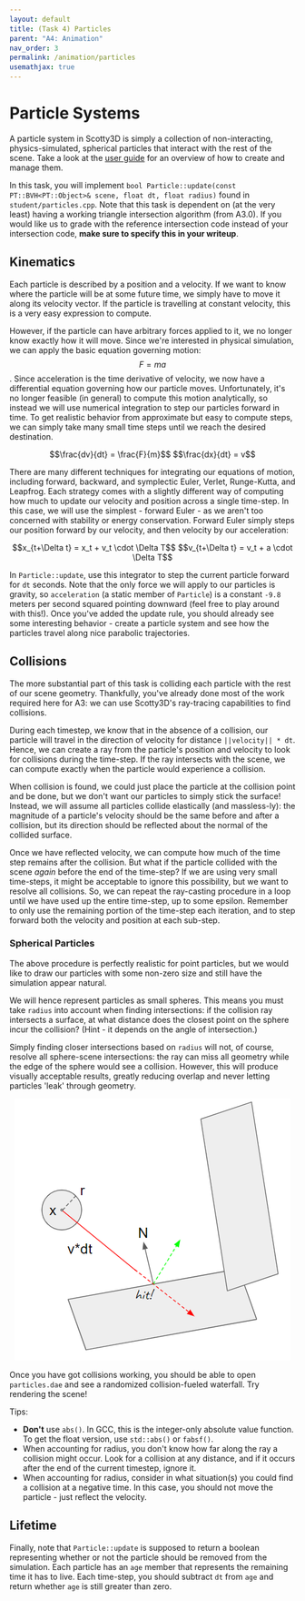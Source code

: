 ```yaml
---
layout: default
title: (Task 4) Particles
parent: "A4: Animation"
nav_order: 3
permalink: /animation/particles
usemathjax: true
---
```


# Particle Systems

A particle system in Scotty3D is simply a collection of non-interacting, physics-simulated, spherical particles that interact with the rest of the scene. Take a look at the [user guide](../guide/simulate_mode) for an overview of how to create and manage them. 

In this task, you will implement ``bool Particle::update(const PT::BVH<PT::Object>& scene, float dt, float radius)`` found in `student/particles.cpp`. Note that this task is dependent on (at the very least) having a working triangle intersection algorithm (from A3.0). If you would like us to grade with the reference intersection code instead of your intersection code, **make sure to specify this in your writeup**.

## Kinematics 

Each particle is described by a position and a velocity. If we want to know where the particle will be at some future time, we simply have to move it along its velocity vector. If the particle is travelling at constant velocity, this is a very easy expression to compute. 

However, if the particle can have arbitrary forces applied to it, we no longer know exactly how it will move. Since we're interested in physical simulation, we can apply the basic equation governing motion: $$F = ma$$. Since acceleration is the time derivative of velocity, we now have a differential equation governing how our particle moves. Unfortunately, it's no longer feasible (in general) to compute this motion analytically, so instead we will use numerical integration to step our particles forward in time. To get realistic behavior from approximate but easy to compute steps, we can simply take many small time steps until we reach the desired destination.

<center>
$$\frac{dv}{dt} = \frac{F}{m}$$
$$\frac{dx}{dt} = v$$
</center>

There are many different techniques for integrating our equations of motion, including forward, backward, and symplectic Euler, Verlet, Runge-Kutta, and Leapfrog. Each strategy comes with a slightly different way of computing how much to update our velocity and position across a single time-step. In this case, we will use the simplest - forward Euler - as we aren't too concerned with stability or energy conservation. Forward Euler simply steps our position forward by our velocity, and then velocity by our acceleration:

<center>
$$x_{t+\Delta t} = x_t + v_t \cdot \Delta T$$
$$v_{t+\Delta t} = v_t + a \cdot \Delta T$$
</center>

In `Particle::update`, use this integrator to step the current particle forward for `dt` seconds. Note that the only force we will apply to our particles is gravity, so `acceleration` (a static member of `Particle`) is a constant `-9.8` meters per second squared pointing downward (feel free to play around with this!). Once you've added the update rule, you should already see some interesting behavior - create a particle system and see how the particles travel along nice parabolic trajectories. 

## Collisions

The more substantial part of this task is colliding each particle with the rest of our scene geometry. Thankfully, you've already done most of the work required here for A3: we can use Scotty3D's ray-tracing capabilities to find collisions. 

During each timestep, we know that in the absence of a collision, our particle will travel in the direction of velocity for distance `||velocity|| * dt`. Hence, we can create a ray from the particle's position and velocity to look for collisions during the time-step. If the ray intersects with the scene, we can compute exactly when the particle would experience a collision. 

When collision is found, we could just place the particle at the collision point and be done, but we don't want our particles to simply stick the surface! Instead, we will assume all particles collide elastically (and massless-ly): the magnitude of a particle's velocity should be the same before and after a collision, but its direction should be reflected about the normal of the collided surface. 

Once we have reflected velocity, we can compute how much of the time step remains after the collision. But what if the particle collided with the scene _again_ before the end of the time-step? If we are using very small time-steps, it might be acceptable to ignore this possibility, but we want to resolve all collisions. So, we can repeat the ray-casting procedure in a loop until we have used up the entire time-step, up to some epsilon. Remember to only use the remaining portion of the time-step each iteration, and to step forward both the velocity and position at each sub-step.

### Spherical Particles

The above procedure is perfectly realistic for point particles, but we would like to draw our particles with some non-zero size and still have the simulation appear natural. 

We will hence represent particles as small spheres. This means you must take `radius` into account when finding intersections: if the collision ray intersects a surface, at what distance does the closest point on the sphere incur the collision? (Hint - it depends on the angle of intersection.)

Simply finding closer intersections based on `radius` will not, of course, resolve all sphere-scene intersections: the ray can miss all geometry while the edge of the sphere would see a collision. However, this will produce visually acceptable results, greatly reducing overlap and never letting particles 'leak' through geometry. 

<center><img src="task4_media/collision.png"></center>

Once you have got collisions working, you should be able to open `particles.dae` and see a randomized collision-fueled waterfall. Try rendering the scene!

Tips:
- **Don't** use `abs()`. In GCC, this is the integer-only absolute value function. To get the float version, use `std::abs()` or `fabsf()`.
- When accounting for radius, you don't know how far along the ray a collision might occur. Look for a collision at any distance, and if it occurs after the end of the current timestep, ignore it.
- When accounting for radius, consider in what situation(s) you could find a collision at a negative time. In this case, you should not move the particle - just reflect the velocity. 

## Lifetime

Finally, note that `Particle::update` is supposed to return a boolean representing whether or not the particle should be removed from the simulation. Each particle has an `age` member that represents the remaining time it has to live. Each time-step, you should subtract `dt` from `age` and return whether `age` is still greater than zero. 

